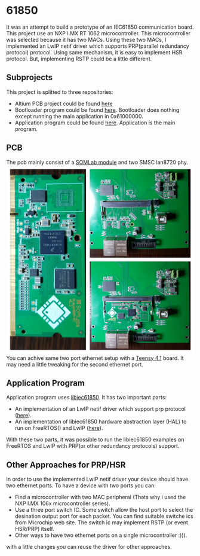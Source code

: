# 61850

It was an attempt to build a prototype of an IEC61850 communication board.
This project use an NXP I.MX RT 1062 microcontroller.
This microcontroller was selected because it has two MACs.
Using these two MACs, I implemented an LwIP netif driver which supports PRP(parallel redundancy protocol) protocol.
Using same mechanism, it is easy to implement HSR protocol. But, implementing RSTP could be a little different.

## Subprojects

This project is splitted to three repositories:
- Altium PCB project could be found [here](https://github.com/alisoam/61850-pcb)
- Bootloader program could be found [here](https://github.com/alisoam/61850-bootloader). Bootloader does nothing except running the main application in 0x61000000.
- Application program could be found [here](https://github.com/alisoam/61850-app). Application is the main program.

## PCB
The pcb mainly consist of a [SOMLab module]() and two SMSC lan8720 phy.
![PCB Image](images/image.jpg)
You can achive same two port ethernet setup with a [Teensy 4.1](https://www.pjrc.com/store/teensy41.html) board. It may need a little tweaking for the second ethernet port.

## Application Program
Application program uses [libiec61850](https://github.com/mz-automation/libiec61850).
It has two important parts:
- An implementation of an LwIP netif driver which support prp protocol ([here](https://github.com/alisoam/61850-app/blob/main/source/net/interface.c)).
- An implementation of libiec61850 hardware abstraction layer (HAL) to run on FreeRTOS() and LwIP ([here](https://github.com/alisoam/61850-app/tree/main/source/libiec61850/hal)).

With these two parts, it was possible to run the libiec61850 examples on FreeRTOS and LwIP with PRP(or other redundancy protocols) support.


## Other Approaches for PRP/HSR
In order to use the implemented LwIP netif driver your device should have two ethernet ports.
To have a device with two ports you can:
- Find a microcontroller with two MAC peripheral (Thats why i used the NXP I.MX 106x microcontroller series).
- Use a three port switch IC. Some switch allow the host port to select the desination output port for each packet. You can find suitable switche ics from Microchip web site. The switch ic may implement RSTP (or event HSR/PRP) itself.
- Other ways to have two ethernet ports on a single microcontroller :))).

with a little changes you can reuse the driver for other approaches.
